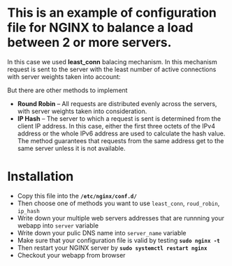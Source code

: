# This is an example of configuration file for NGINX to balance a load between 2 or more servers.

In this case we used **least_conn** balacing mechanism. In this mechanism request is sent to the server with the least number of active connections with server weights taken into account:
 
 But there are other methods to implement
- **Round Robin** – All requests are distributed evenly across the servers, with server weights taken into consideration. 
- **IP Hash** – The server to which a request is sent is determined from the client IP address. In this case, either the first three octets of the IPv4 address or the whole IPv6 address are used to calculate the hash value. The method guarantees that requests from the same address get to the same server unless it is not available.


# Installation

- Copy this file into the **`/etc/nginx/conf.d/`**
- Then choose one of methods you want to use `least_conn`, `roud_robin`, `ip_hash`
- Write down your multiple web servers addresses that are runnning your webapp into `server` variable
- Write down your pulic DNS name into `server_name` variable
- Make sure that your configuration file is valid by testing **`sudo nginx -t`**
- Then restart your NGINX server by **`sudo systemctl restart nginx`**
- Checkout your webapp from browser


